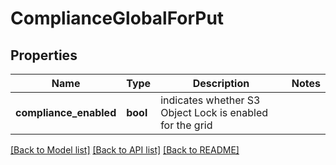 # ComplianceGlobalForPut

## Properties
Name | Type | Description | Notes
------------ | ------------- | ------------- | -------------
**compliance_enabled** | **bool** | indicates whether S3 Object Lock is enabled for the grid | 

[[Back to Model list]](../README.md#documentation-for-models) [[Back to API list]](../README.md#documentation-for-api-endpoints) [[Back to README]](../README.md)

